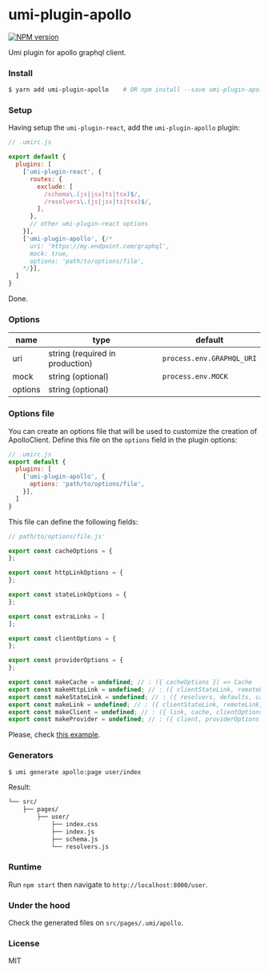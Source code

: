 # umi-plugin-apollo

[![NPM version](https://img.shields.io/npm/v/umi-plugin-apollo.svg?style=flat)](https://npmjs.org/package/umi-plugin-apollo)

Umi plugin for apollo graphql client.

### Install

```bash
$ yarn add umi-plugin-apollo    # OR npm install --save umi-plugin-apollo
```

### Setup

Having setup the `umi-plugin-react`, add the `umi-plugin-apollo` plugin:

```js
// .umirc.js

export default {
  plugins: [
    ['umi-plugin-react', {
      routes: {
        exclude: [
          /schema\.(js|jsx|ts|tsx)$/,
          /resolvers\.(js|jsx|ts|tsx)$/,
        ],
      },
      // other umi-plugin-react options
    }],
    ['umi-plugin-apollo', {/*
      uri: 'https://my.endpoint.com/graphql',
      mock: true,
      options: 'path/to/options/file',
    */}],
  ]
}
```

Done.

### Options

| name                | type                             | default                     |
|---------------------|----------------------------------|-----------------------------|
| uri                 | string (required in production)  | `process.env.GRAPHQL_URI`   |
| mock                | string (optional)                | `process.env.MOCK`          |
| options             | string (optional)                |                             |

### Options file

You can create an options file that will be used to customize the creation of ApolloClient.
Define this file on the `options` field in the plugin options: 

```js
// .umirc.js
export default {
  plugins: [
    ['umi-plugin-apollo', {
      options: 'path/to/options/file',
    }],
  ]
}
```

This file can define the following fields:

```js
// path/to/options/file.js'

export const cacheOptions = {
};

export const httpLinkOptions = {
};

export const stateLinkOptions = {
};

export const extraLinks = [
];

export const clientOptions = {
};

export const providerOptions = {
};

export const makeCache = undefined; // : ({ cacheOptions }) => Cache
export const makeHttpLink = undefined; // : ({ clientStateLink, remoteLink, httpLinkOptions }) => ApolloLink
export const makeStateLink = undefined; // : ({ resolvers, defaults, cache, typeDefs, stateLinkOptions }) => ApolloLink
export const makeLink = undefined; // : ({ clientStateLink, remoteLink, extraLinks }) => ApolloLink
export const makeClient = undefined; // : ({ link, cache, clientOptions }) => ApolloClient
export const makeProvider = undefined; // : ({ client, providerOptions }) => ReactElement (eg: ({ children }) => <ApolloProvider client={client}>{children}</ApolloProvider)
```

Please, check [this example](https://github.com/lemol/angolans-on-github/blob/master/packages/react-umi-apollo/src/options/apollo.js).

### Generators

```bash
$ umi generate apollo:page user/index
```

Result:

```bash
└── src/
    ├── pages/
        ├── user/
            ├── index.css
            ├── index.js
            ├── schema.js
            └── resolvers.js
```

### Runtime

Run `npm start` then navigate to `http://localhost:8000/user`.

### Under the hood

Check the generated files on `src/pages/.umi/apollo`.

### License

MIT
